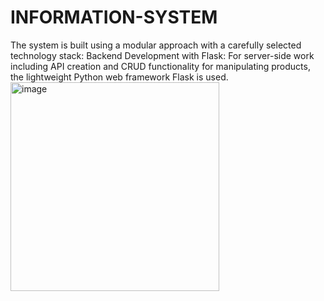 # INFORMATION-SYSTEM
The system is built using a modular approach with a carefully selected technology stack: Backend Development with Flask: For server-side work including API creation and CRUD functionality for manipulating products, the lightweight Python web framework Flask is used.
<img width="334" alt="image" src="https://github.com/user-attachments/assets/11a2370b-1f95-4f5b-bf47-aae47dab95b0">
